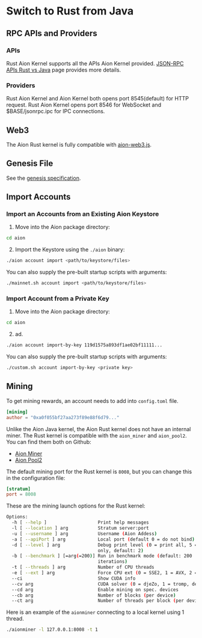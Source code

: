 # Switch to Rust from Java

## RPC APIs and Providers

### APIs

Rust Aion Kernel supports all the APIs Aion Kernel provided. [JSON-RPC APIs Rust vs Java](https://github.com/aionnetwork/aionr/wiki/JSON-RPC-APIs-Rust-Kernel-vs-Java-Kernel) page provides more details.

### Providers

Rust Aion Kernel and Aion Kernel both opens port 8545(default) for HTTP request. Rust Aion Kernel opens port 8546 for WebSocket and $BASE/jsonrpc.ipc for IPC connections.

## Web3

The Aion Rust kernel is fully compatible with [aion-web3.js](https://github.com/aionnetwork/aion_web3).

## Genesis File

See the [genesis specification](genesis-block-spec).

## Import Accounts

### Import an Accounts from an Existing Aion Keystore

1. Move into the Aion package directory:

```bash
cd aion
```

2. Import the Keystore using the `./aion` binary:

```bash
./aion account import <path/to/keystore/files>
```

You can also supply the pre-built startup scripts with arguments:

```bash
./mainnet.sh account import <path/to/keystore/files>
```

### Import Account from a Private Key

1. Move into the Aion package directory:

```bash
cd aion
```

2. ad.

```bash
./aion account import-by-key 119d1575a893df1ae02bf11111...
```

You can also supply the pre-built startup scripts with arguments:

```bash
./custom.sh account import-by-key <private key>
```

## Mining

To get mining rewards, an account needs to add into `config.toml` file.

```toml
[mining]
author = "0xa0f055bf27aa273f89e88f6d79..."
```

Unlike the Aion Java kernel, the Aion Rust kernel does not have an internal miner. The Rust kernel is compatible with the `aion_miner` and `aion_pool2`. You can find them both on Github:

- [Aion Miner](https://github.com/aionnetwork/aion_miner)
- [Aion Pool2](https://github.com/aionnetwork/aion_pool2)

The default mining port for the Rust kernel is `8008`, but you can change this in the configuration file:

```toml
[stratum]
port = 8008
```

These are the mining launch options for the Rust kernel:

```bash
Options:
  -h [ --help ]                   Print help messages
  -l [ --location ] arg           Stratum server:port
  -u [ --username ] arg           Username (Aion Addess)
  -a [ --apiPort ] arg            Local port (default 0 = do not bind)
  -d [ --level ] arg              Debug print level (0 = print all, 5 = fatal 
                                  only, default: 2)
  -b [ --benchmark ] [=arg(=200)] Run in benchmark mode (default: 200 
                                  iterations)
  -t [ --threads ] arg            Number of CPU threads
  -e [ --ext ] arg                Force CPU ext (0 = SSE2, 1 = AVX, 2 = AVX2)
  --ci                            Show CUDA info
  --cv arg                        CUDA solver (0 = djeZo, 1 = tromp, default=1)
  --cd arg                        Enable mining on spec. devices
  --cb arg                        Number of blocks (per device)
  --ct arg                        Number of threads per block (per device)
```

Here is an example of the `aionminer` connecting to a  local kernel using 1 thread.

```bash
./aionminer -l 127.0.0.1:8008 -t 1
```
